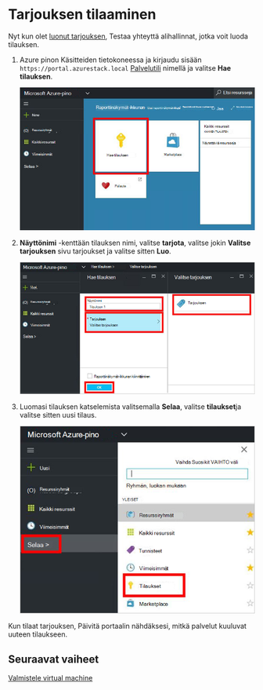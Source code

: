 <properties
    pageTitle="Tarjouksen tilata ja valmistella AM Azure Pinotut (Alihallinta) | Microsoft Azure"
    description="Kuin vuokraajan Lue, miten voit tilata tarjouksen ja valmistella Azure Pinotut AM."
    services="azure-stack"
    documentationCenter=""
    authors="ErikjeMS"
    manager="byronr"
    editor=""/>

<tags
    ms.service="azure-stack"
    ms.workload="na"
    ms.tgt_pltfrm="na"
    ms.devlang="na"
    ms.topic="get-started-article"
    ms.date="09/26/2016"
    ms.author="erikje"/>

# <a name="subscribe-to-an-offer"></a>Tarjouksen tilaaminen

Nyt kun olet [luonut tarjouksen](azure-stack-create-offer.md), Testaa yhteyttä alihallinnat, jotka voit luoda tilauksen.

1.  Azure pinon Käsitteiden tietokoneessa ja kirjaudu sisään `https://portal.azurestack.local` [Palvelutili](azure-stack-connect-azure-stack.md#log-in-as-a-tenant) nimellä ja valitse **Hae tilauksen**.

    ![](media/azure-stack-subscribe-plan-provision-vm/image01.png)

2.  **Näyttönimi** -kenttään tilauksen nimi, valitse **tarjota**, valitse jokin **Valitse tarjouksen** sivu tarjoukset ja valitse sitten **Luo**.

    ![](media/azure-stack-subscribe-plan-provision-vm/image02.png)

4.  Luomasi tilauksen katselemista valitsemalla **Selaa**, valitse **tilaukset**ja valitse sitten uusi tilaus.  

    ![](media/azure-stack-subscribe-plan-provision-vm/image03.png)


Kun tilaat tarjouksen, Päivitä portaalin nähdäksesi, mitkä palvelut kuuluvat uuteen tilaukseen.




## <a name="next-steps"></a>Seuraavat vaiheet

[Valmistele virtual machine](azure-stack-provision-vm.md)
